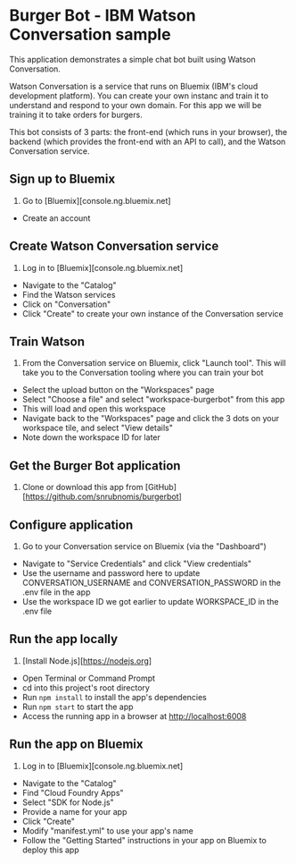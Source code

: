 # Burger Bot - IBM Watson Conversation sample

This application demonstrates a simple chat bot built using Watson Conversation.

Watson Conversation is a service that runs on Bluemix (IBM's cloud development platform).  You can create your own instanc and train it to understand and respond to your own domain.  For this app we will be training it to take orders for burgers.

This bot consists of 3 parts: the front-end (which runs in your browser), the backend (which provides the front-end with an API to call), and the Watson Conversation service.

## Sign up to Bluemix
1. Go to [Bluemix][console.ng.bluemix.net]
+ Create an account

## Create Watson Conversation service
1. Log in to [Bluemix][console.ng.bluemix.net]
+ Navigate to the "Catalog"
+ Find the Watson services
+ Click on "Conversation"
+ Click "Create" to create your own instance of the Conversation service

## Train Watson
1. From the Conversation service on Bluemix, click "Launch tool". This will take you to the Conversation tooling where you can train your bot
+ Select the upload button on the "Workspaces" page
+ Select "Choose a file" and select "workspace-burgerbot" from this app
+ This will load and open this workspace
+ Navigate back to the "Workspaces" page and click the 3 dots on your workspace tile, and select "View details"
+ Note down the workspace ID for later

## Get the Burger Bot application
1. Clone or download this app from [GitHub][https://github.com/snrubnomis/burgerbot]

## Configure application
1. Go to your Conversation service on Bluemix (via the "Dashboard")
+ Navigate to "Service Credentials" and click "View credentials"
+ Use the username and password here to update CONVERSATION_USERNAME and CONVERSATION_PASSWORD in the .env file in the app
+ Use the workspace ID we got earlier to update WORKSPACE_ID in the .env file

## Run the app locally
1. [Install Node.js][https://nodejs.org]
+ Open Terminal or Command Prompt
+ cd into this project's root directory
+ Run `npm install` to install the app's dependencies
+ Run `npm start` to start the app
+ Access the running app in a browser at <http://localhost:6008>

## Run the app on Bluemix
1. Log in to [Bluemix][console.ng.bluemix.net]
+ Navigate to the "Catalog"
+ Find "Cloud Foundry Apps"
+ Select "SDK for Node.js"
+ Provide a name for your app
+ Click "Create"
+ Modify "manifest.yml" to use your app's name
+ Follow the "Getting Started" instructions in your app on Bluemix to deploy this app
